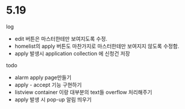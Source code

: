 # 5.19
log
 - edit 버튼은 마스터한테만 보여지도록 수정.  
 - homelist의 apply 버튼도 마찬가지로 마스터한테만 보여지지 않도록 수정함.  
 - apply 발생시 application collection 에 신청건 저장

todo
 - alarm apply page만들기 
 - apply - accept 기능 구현하기 
 - listview container 이랑 대부분의 text들 overflow 처리해주기 
 - apply 발생 시 pop-up 알림 띄우기 
